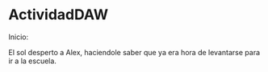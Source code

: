 # ActividadDAW
 
Inicio:

El sol desperto a Alex, haciendole saber que ya era hora de levantarse para ir a la escuela. 
